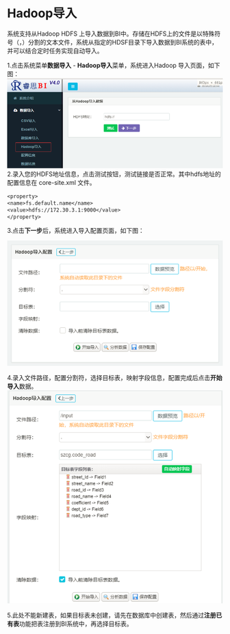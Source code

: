 # Hadoop导入

系统支持从Hadoop HDFS 上导入数据到BI中。存储在HDFS上的文件是以特殊符号（，）分割的文本文件，系统从指定的HDSF目录下导入数据到BI系统的表中，并可以结合定时任务实现自动导入。

1.点击系统菜单**数据导入** - **Hadoop导入**菜单，系统进入Hadoop 导入页面，如下图：![](/assets/import000.png)2.录入您的HDFS地址信息，点击测试按钮，测试链接是否正常。其中hdfs地址的配置信息在 core-site.xml 文件。

```
<property>
<name>fs.default.name</name>
<value>hdfs://172.30.3.1:9000</value>
</property>
```

3.点击**下一步**后，系统进入导入配置页面，如下图：

![](/assets/import001.png)

4.录入文件路径，配置分割符，选择目标表，映射字段信息，配置完成后点击**开始导入**数据。![](/assets/import002.png)

5.此处不能新建表，如果目标表未创建，请先在数据库中创建表，然后通过**注册已有表**功能把表注册到BI系统中，再选择目标表。

